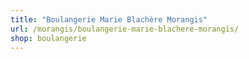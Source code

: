 ```yaml
---
title: "Boulangerie Marie Blachère Morangis"
url: /morangis/boulangerie-marie-blachere-morangis/
shop: boulangerie
---
```

